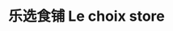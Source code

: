 ---
title: "乐选食铺 Le choix store"
url: /strasbourg/le-xuan-shi-pu-le-choix-store/
shop: commodité
---